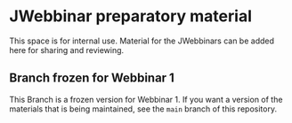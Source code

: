 # JWebbinar preparatory material

This space is for internal use. Material for the JWebbinars can be added here for sharing and reviewing.

## Branch frozen for Webbinar 1

This Branch is a frozen version for Webbinar 1. If you want a version of the materials that is being maintained, see the `main` branch of this repository.
